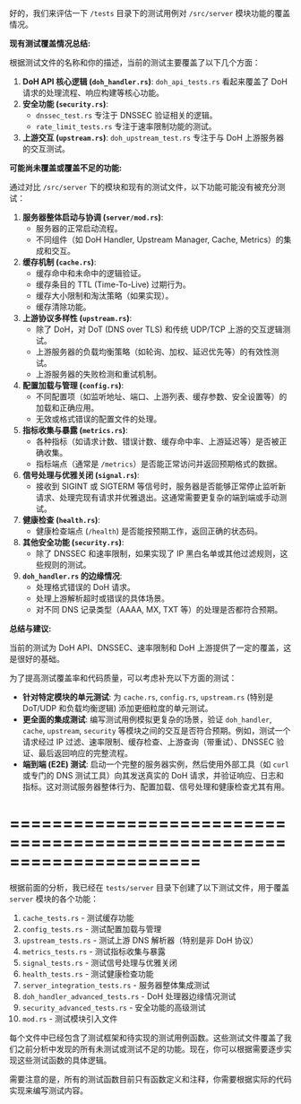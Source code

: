 好的，我们来评估一下 `/tests` 目录下的测试用例对 `/src/server` 模块功能的覆盖情况。

**现有测试覆盖情况总结:**

根据测试文件的名称和你的描述，当前的测试主要覆盖了以下几个方面：

1.  **DoH API 核心逻辑 (`doh_handler.rs`)**: `doh_api_tests.rs` 看起来覆盖了 DoH 请求的处理流程、响应构建等核心功能。
2.  **安全功能 (`security.rs`)**:
    -   `dnssec_test.rs` 专注于 DNSSEC 验证相关的逻辑。
    -   `rate_limit_tests.rs` 专注于速率限制功能的测试。
3.  **上游交互 (`upstream.rs`)**: `doh_upstream_test.rs` 专注于与 DoH 上游服务器的交互测试。

**可能尚未覆盖或覆盖不足的功能:**

通过对比 `/src/server` 下的模块和现有的测试文件，以下功能可能没有被充分测试：

1.  **服务器整体启动与协调 (`server/mod.rs`)**:
    -   服务器的正常启动流程。
    -   不同组件（如 DoH Handler, Upstream Manager, Cache, Metrics）的集成和交互。
2.  **缓存机制 (`cache.rs`)**:
    -   缓存命中和未命中的逻辑验证。
    -   缓存条目的 TTL (Time-To-Live) 过期行为。
    -   缓存大小限制和淘汰策略（如果实现）。
    -   缓存清除功能。
3.  **上游协议多样性 (`upstream.rs`)**:
    -   除了 DoH，对 DoT (DNS over TLS) 和传统 UDP/TCP 上游的交互逻辑测试。
    -   上游服务器的负载均衡策略（如轮询、加权、延迟优先等）的有效性测试。
    -   上游服务器的失败检测和重试机制。
4.  **配置加载与管理 (`config.rs`)**:
    -   不同配置项（如监听地址、端口、上游列表、缓存参数、安全设置等）的加载和正确应用。
    -   无效或格式错误的配置文件的处理。
5.  **指标收集与暴露 (`metrics.rs`)**:
    -   各种指标（如请求计数、错误计数、缓存命中率、上游延迟等）是否被正确收集。
    -   指标端点（通常是 `/metrics`）是否能正常访问并返回预期格式的数据。
6.  **信号处理与优雅关闭 (`signal.rs`)**:
    -   接收到 SIGINT 或 SIGTERM 等信号时，服务器是否能够正常停止监听新请求、处理完现有请求并优雅退出。这通常需要更复杂的端到端或手动测试。
7.  **健康检查 (`health.rs`)**:
    -   健康检查端点 (`/health`) 是否能按预期工作，返回正确的状态码。
8.  **其他安全功能 (`security.rs`)**:
    -   除了 DNSSEC 和速率限制，如果实现了 IP 黑白名单或其他过滤规则，这些规则的测试。
9.  **`doh_handler.rs` 的边缘情况**:
    -   处理格式错误的 DoH 请求。
    -   处理上游解析超时或错误的具体场景。
    -   对不同 DNS 记录类型（AAAA, MX, TXT 等）的处理是否都符合预期。

**总结与建议:**

当前的测试为 DoH API、DNSSEC、速率限制和 DoH 上游提供了一定的覆盖，这是很好的基础。

为了提高测试覆盖率和代码质量，可以考虑补充以下方面的测试：

-   **针对特定模块的单元测试**: 为 `cache.rs`, `config.rs`, `upstream.rs` (特别是 DoT/UDP 和负载均衡逻辑) 添加更细粒度的单元测试。
-   **更全面的集成测试**: 编写测试用例模拟更复杂的场景，验证 `doh_handler`, `cache`, `upstream`, `security` 等模块之间的交互是否符合预期。例如，测试一个请求经过 IP 过滤、速率限制、缓存检查、上游查询（带重试）、DNSSEC 验证、最后返回响应的完整流程。
-   **端到端 (E2E) 测试**: 启动一个完整的服务器实例，然后使用外部工具（如 `curl` 或专门的 DNS 测试工具）向其发送真实的 DoH 请求，并验证响应、日志和指标。这对测试服务器整体行为、配置加载、信号处理和健康检查尤其有用。

# ======================================================================

根据前面的分析，我已经在 `tests/server` 目录下创建了以下测试文件，用于覆盖 `server` 模块的各个功能：

1. `cache_tests.rs` - 测试缓存功能
2. `config_tests.rs` - 测试配置加载与管理
3. `upstream_tests.rs` - 测试上游 DNS 解析器（特别是非 DoH 协议）
4. `metrics_tests.rs` - 测试指标收集与暴露
5. `signal_tests.rs` - 测试信号处理与优雅关闭
6. `health_tests.rs` - 测试健康检查功能
7. `server_integration_tests.rs` - 服务器整体集成测试
8. `doh_handler_advanced_tests.rs` - DoH 处理器边缘情况测试
9. `security_advanced_tests.rs` - 安全功能的高级测试
10. `mod.rs` - 测试模块引入文件

每个文件中已经包含了测试框架和待实现的测试用例函数。这些测试文件覆盖了我们之前分析中发现的所有未测试或测试不足的功能。现在，你可以根据需要逐步实现这些测试函数的具体逻辑。

需要注意的是，所有的测试函数目前只有函数定义和注释，你需要根据实际的代码实现来编写测试内容。
